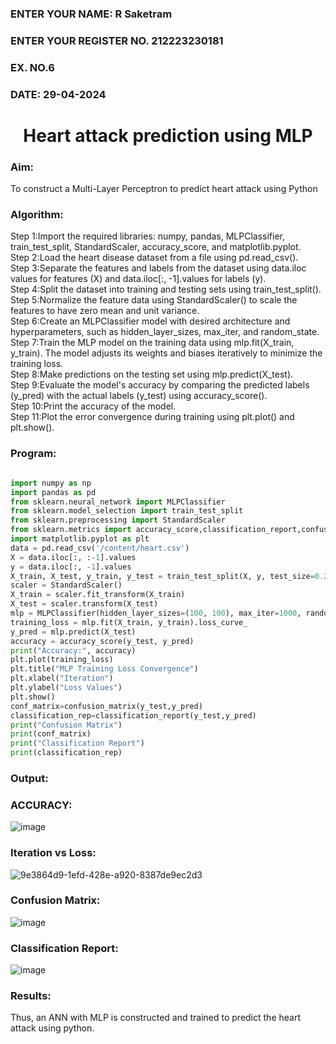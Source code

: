 <H3>ENTER YOUR NAME: R Saketram</H3>
<H3>ENTER YOUR REGISTER NO. 212223230181</H3>
<H3>EX. NO.6</H3>
<H3>DATE: 29-04-2024</H3>
<H1 ALIGN =CENTER>Heart attack prediction using MLP</H1>
<H3>Aim:</H3>  To construct a  Multi-Layer Perceptron to predict heart attack using Python
<H3>Algorithm:</H3>
Step 1:Import the required libraries: numpy, pandas, MLPClassifier, train_test_split, StandardScaler, accuracy_score, and matplotlib.pyplot.<BR>
Step 2:Load the heart disease dataset from a file using pd.read_csv().<BR>
Step 3:Separate the features and labels from the dataset using data.iloc values for features (X) and data.iloc[:, -1].values for labels (y).<BR>
Step 4:Split the dataset into training and testing sets using train_test_split().<BR>
Step 5:Normalize the feature data using StandardScaler() to scale the features to have zero mean and unit variance.<BR>
Step 6:Create an MLPClassifier model with desired architecture and hyperparameters, such as hidden_layer_sizes, max_iter, and random_state.<BR>
Step 7:Train the MLP model on the training data using mlp.fit(X_train, y_train). The model adjusts its weights and biases iteratively to minimize the training loss.<BR>
Step 8:Make predictions on the testing set using mlp.predict(X_test).<BR>
Step 9:Evaluate the model's accuracy by comparing the predicted labels (y_pred) with the actual labels (y_test) using accuracy_score().<BR>
Step 10:Print the accuracy of the model.<BR>
Step 11:Plot the error convergence during training using plt.plot() and plt.show().<BR>
<H3>Program: </H3>

```py

import numpy as np
import pandas as pd
from sklearn.neural_network import MLPClassifier
from sklearn.model_selection import train_test_split
from sklearn.preprocessing import StandardScaler
from sklearn.metrics import accuracy_score,classification_report,confusion_matrix
import matplotlib.pyplot as plt
data = pd.read_csv('/content/heart.csv')
X = data.iloc[:, :-1].values
y = data.iloc[:, -1].values
X_train, X_test, y_train, y_test = train_test_split(X, y, test_size=0.2, random_state=42)
scaler = StandardScaler()
X_train = scaler.fit_transform(X_train)
X_test = scaler.transform(X_test)
mlp = MLPClassifier(hidden_layer_sizes=(100, 100), max_iter=1000, random_state=42)
training_loss = mlp.fit(X_train, y_train).loss_curve_
y_pred = mlp.predict(X_test)
accuracy = accuracy_score(y_test, y_pred)
print("Accuracy:", accuracy)
plt.plot(training_loss)
plt.title("MLP Training Loss Convergence")
plt.xlabel("Iteration")
plt.ylabel("Loss Values")
plt.show()
conf_matrix=confusion_matrix(y_test,y_pred)
classification_rep=classification_report(y_test,y_pred)
print("Confusion Matrix")
print(conf_matrix)
print("Classification Report")
print(classification_rep)

```
<H3>Output:</H3>

### ACCURACY:

![image](https://github.com/ShakthiSundar-K/EX-6-NN/assets/128116143/e373d3df-3967-45ab-879f-1d4c8b7e60a7)

### Iteration vs Loss:

![9e3864d9-1efd-428e-a920-8387de9ec2d3](https://github.com/ShakthiSundar-K/EX-6-NN/assets/128116143/b4bd0360-4844-4635-8c7a-a82efdeadfde)


### Confusion Matrix:
![image](https://github.com/ShakthiSundar-K/EX-6-NN/assets/128116143/f6a0c937-5986-4da8-ba39-6de63c2d4d65)
### Classification Report:
![image](https://github.com/ShakthiSundar-K/EX-6-NN/assets/128116143/4fa4c992-8c7a-4fc4-bcf4-7886ae6d065d)

<H3>Results:</H3>
Thus, an ANN with MLP is constructed and trained to predict the heart attack using python.
